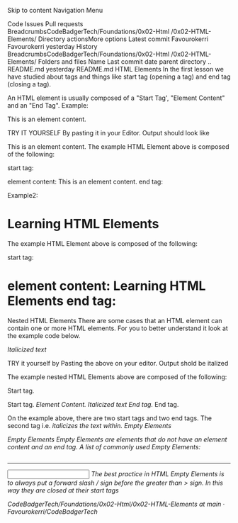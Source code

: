 Skip to content
Navigation Menu

Code
Issues
Pull requests
BreadcrumbsCodeBadgerTech/Foundations/0x02-Html
/0x02-HTML-Elements/
Directory actionsMore options
Latest commit
Favourokerri
Favourokerri
yesterday
History
BreadcrumbsCodeBadgerTech/Foundations/0x02-Html
/0x02-HTML-Elements/
Folders and files
Name	Last commit date
parent directory
..
README.md
yesterday
README.md
HTML Elements
In the first lesson we have studied about tags and things like start tag (opening a tag) and end tag (closing a tag).

An HTML element is usually composed of a "Start Tag', "Element Content" and an "End Tag". Example:

<p> This is an element content. </p>
TRY IT YOURSELF By pasting it in your Editor. Output should look like

This is an element content.
The example HTML Element above is composed of the following:

start tag: <p>
element content: This is an element content.
end tag: </p>
Example2:

<h1> Learning HTML Elements </h1>
The example HTML Element above is composed of the following:

start tag: <h1>
element content: Learning HTML Elements
end tag: </h1>
Nested HTML Elements
There are some cases that an HTML element can contain one or more HTML elements. For you to better understand it look at the example code below.

<p><i> Italicized text </i></p>
TRY it yourself by Pasting the above on your editor. Output shold be italized

The example nested HTML Elements above are composed of the following:

Start tag. <p>
Start tag. <i>
Element Content. Italicized text
End tag. </i>
End tag. </p>
On the example above, there are two start tags and two end tags. The second tag i.e. <i> italicizes the text within. Empty Elements

Empty Elements
Empty Elements are elements that do not have an element content and an end tag. A list of commonly used Empty Elements:

<link />
<img />
<br />
<hr />
<input />
The best practice in HTML Empty Elements is to always put a forward slash / sign before the greater than > sign. In this way they are closed at their start tags

CodeBadgerTech/Foundations/0x02-Html/0x02-HTML-Elements at main · Favourokerri/CodeBadgerTech
